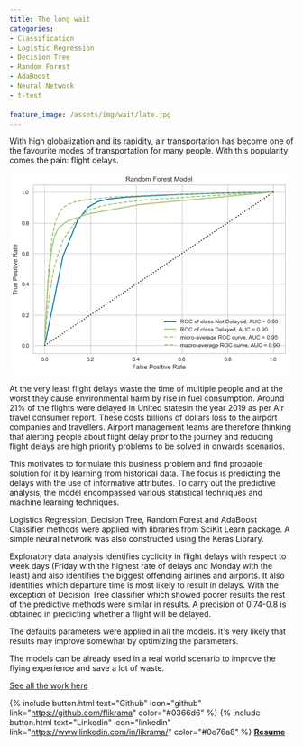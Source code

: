 ```yaml
---
title: The long wait
categories:
- Classification
- Logistic Regression 
- Decision Tree 
- Random Forest
- AdaBoost
- Neural Network
- t-test

feature_image: /assets/img/wait/late.jpg
---
```

With high globalization and its rapidity, air transportation has become one of the favourite modes of transportation for many people. With this popularity comes the pain: flight delays.
 
![png](/assets/img/wait/output_58_2.png)

At the very least flight delays waste the time of multiple people and at the worst they cause environmental harm by rise in fuel consumption. Around 21% of the flights were delayed in United statesin the year 2019 as per Air travel consumer report. These costs billions of dollars loss to the airport companies and travellers. Airport management teams are therefore thinking that alerting people about flight delay prior to the journey and reducing flight delays are high priority problems to be solved in onwards scenarios. 

This motivates to formulate this business problem and find probable solution for it by learning from historical data. The focus is predicting the delays with the use of informative attributes. To carry out the predictive analysis, the model encompassed various statistical techniques and machine learning techniques.

Logistics Regression, Decision Tree, Random Forest and AdaBoost Classifier methods were applied with libraries from SciKit Learn package. A simple neural network was also constructed using the Keras Library.

Exploratory data analysis identifies cyclicity in flight delays with respect to week days (Friday with the highest rate of delays and Monday with the least) and also identifies the biggest offending airlines and airports. It also identifies which departure time is most likely to result in delays. With the exception of Decision Tree classifier which showed poorer results the rest of the predictive methods were similar in results. A precision of 0.74-0.8 is obtained in predicting whether a flight will be delayed.

The defaults parameters were applied in all the models. It's very likely that results may improve somewhat by optimizing the parameters.

The models can be already used in a real world scenario to improve the flying experience and save a lot of waste.

[See all the work here](https://nbviewer.jupyter.org/github/flikrama/the_long_wait/blob/master/the_long_wait.ipynb#data?flush_cache=true)



{% include button.html text="Github" icon="github" link="https://github.com/flikrama" color="#0366d6" %} {% include button.html text="Linkedin" icon="linkedin" link="https://www.linkedin.com/in/likrama/" color="#0e76a8" %}   [**Resume**](/assets/resume/Fatmir_Likrama.pdf)